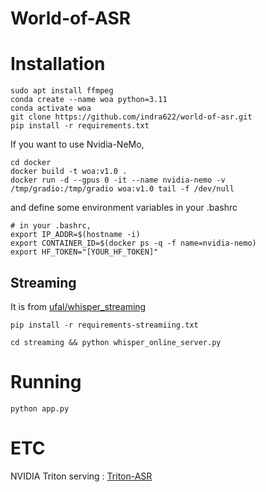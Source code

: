 # World-of-ASR


# Installation


```
sudo apt install ffmpeg
conda create --name woa python=3.11
conda activate woa
git clone https://github.com/indra622/world-of-asr.git
pip install -r requirements.txt
```

If you want to use Nvidia-NeMo,
```
cd docker
docker build -t woa:v1.0 .
docker run -d --gpus 0 -it --name nvidia-nemo -v /tmp/gradio:/tmp/gradio woa:v1.0 tail -f /dev/null

```
and define some environment variables in your .bashrc

```
# in your .bashrc,
export IP_ADDR=$(hostname -i)
export CONTAINER_ID=$(docker ps -q -f name=nvidia-nemo)
export HF_TOKEN="[YOUR_HF_TOKEN]"
```


## Streaming


It is from [ufal/whisper_streaming](https://github.com/ufal/whisper_streaming)

```
pip install -r requirements-streamiing.txt

cd streaming && python whisper_online_server.py
```


# Running

```
python app.py
```


# ETC

NVIDIA Triton serving : [Triton-ASR](https://github.com/shs131566/triton-asr)